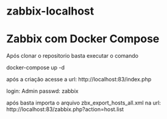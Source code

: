 # zabbix-localhost
# Zabbix com Docker Compose
Após clonar o repositorio basta executar o comando 

docker-compose up -d

após a criação acesse a url: http://localhost:83/index.php

login: Admin
passwd: zabbix


após basta importa o arquivo zbx_export_hosts_all.xml na url: http://localhost:83/zabbix.php?action=host.list
